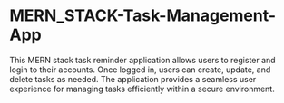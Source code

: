 # MERN_STACK-Task-Management-App
This MERN stack task reminder application allows users to register and login to their accounts. Once logged in, users can create, update, and delete tasks as needed. The application provides a seamless user experience for managing tasks efficiently within a secure environment.
